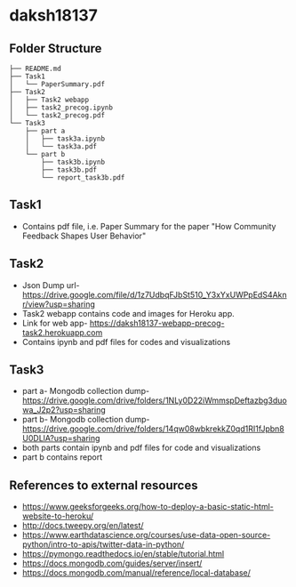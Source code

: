 # daksh18137


## Folder Structure
```
├── README.md
├── Task1
│   └── PaperSummary.pdf
├── Task2
│   ├── Task2 webapp
│   ├── task2_precog.ipynb
│   └── task2_precog.pdf
└── Task3
    ├── part a
    │   ├── task3a.ipynb
    │   └── task3a.pdf
    └── part b
        ├── task3b.ipynb
        ├── task3b.pdf
        └── report_task3b.pdf
```


## Task1
- Contains pdf file, i.e. Paper Summary for the paper "How Community Feedback Shapes User Behavior"

## Task2
- Json Dump url- https://drive.google.com/file/d/1z7UdbqFJbSt510_Y3xYxUWPpEdS4Aknr/view?usp=sharing
- Task2 webapp contains code and images for Heroku app.
- Link for web app- https://daksh18137-webapp-precog-task2.herokuapp.com
- Contains ipynb and pdf files for codes and visualizations

## Task3
- part a- Mongodb collection dump- https://drive.google.com/drive/folders/1NLy0D22iWmmspDeftazbg3duowa_J2p2?usp=sharing
- part b- Mongodb collection dump- https://drive.google.com/drive/folders/14qw08wbkrekkZ0qd1RI1fJpbn8U0DLlA?usp=sharing
- both parts contain ipynb and pdf files for code and visualizations
- part b contains report


## References to external resources
- https://www.geeksforgeeks.org/how-to-deploy-a-basic-static-html-website-to-heroku/
- http://docs.tweepy.org/en/latest/
- https://www.earthdatascience.org/courses/use-data-open-source-python/intro-to-apis/twitter-data-in-python/
- https://pymongo.readthedocs.io/en/stable/tutorial.html
- https://docs.mongodb.com/guides/server/insert/
- https://docs.mongodb.com/manual/reference/local-database/
